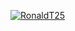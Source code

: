 [![RonaldT25](https://circleci.com/gh/RonaldT25/Capstone-MADE-Final.svg?style=svg)](https://circleci.com/gh/RonaldT25/Capstone-MADE-Final)
